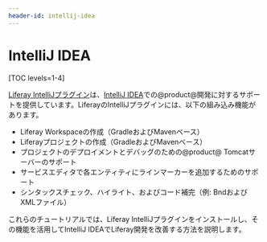 ```yaml
---
header-id: intellij-idea
---
```


# IntelliJ IDEA

[TOC levels=1-4]

[Liferay IntelliJプラグイン](https://plugins.jetbrains.com/plugin/10739-liferay-intellij-plugin)は、[IntelliJ IDEA](https://www.jetbrains.com/idea/)での@product@開発に対するサポートを提供しています。LiferayのIntelliJプラグインには、以下の組み込み機能があります。

- Liferay Workspaceの作成（GradleおよびMavenベース）
- Liferayプロジェクトの作成（GradleおよびMavenベース）
- プロジェクトのデプロイメントとデバッグのための@product@ Tomcatサーバーのサポート
- サービスエディタで各エンティティにラインマーカーを追加するためのサポート
- シンタックスチェック、ハイライト、およびコード補完（例: BndおよびXMLファイル）

これらのチュートリアルでは、Liferay IntelliJプラグインをインストールし、その機能を活用してIntelliJ IDEAでLiferay開発を改善する方法を説明します。
